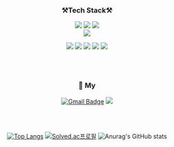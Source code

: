 <div align="center"> <h3> ⚒️Tech Stack⚒️ </h3>
<img src="https://img.shields.io/badge/C++-00599C?style=flat-square&logo=Cplusplus&logoColor=white"/> <img src="https://img.shields.io/badge/C-A8B9CC?style=flat-square&logo=C&logoColor=white"/> <img src="https://img.shields.io/badge/Python-3766AB?style=flat-square&logo=Python&logoColor=white"/> 
  <br>
<img src="https://img.shields.io/badge/Linux-FCC624?style=flat-square&logo=Linux&logoColor=white"/>
  
<img src="https://img.shields.io/badge/Wireshark-1679A7?style=flat-square&logo=Wireshark&logoColor=white"/> <img src="https://img.shields.io/badge/RaspberryPi-A22846?style=flat-square&logo=RaspberryPi&logoColor=white"/> <img src="https://img.shields.io/badge/Visual Studio Code-007ACC?style=flat-square&logo=Visual Studio Code&logoColor=white"/> <img src="https://img.shields.io/badge/Qt-41CD52?style=flat-square&logo=Qt&logoColor=white"/> <img src="https://img.shields.io/badge/Git-F05032?style=flat-square&logo=Git&logoColor=white"/>
</div>


<br>
<br>

<div align="center"> <h3> 👋 My </h3>   

  [![Gmail Badge](https://img.shields.io/badge/Gmail-d14836?style=flat-square&logo=Gmail&logoColor=white&link=mailto:424tjdwns@gmail.com)](mailto:424tjdwns@gmail.com)
  <a href="https://www.youtube.com/channel/UCfwxd-jEgSOWb_qwSNZ4KEg">
 <img src="https://img.shields.io/badge/Youtube-FF0000?style=flat-square&logo=Youtube&logoColor=white"> </a>


<br>
<br>

<!--
**YSJXX/YSJXX** is a ✨ _special_ ✨ repository because its `README.md` (this file) appears on your GitHub profile.
Here are some ideas to get you started:

- 🔭 I’m currently working on ...
- 🌱 I’m currently learning ...
- 👯 I’m looking to collaborate on ...
- 🤔 I’m looking for help with ...
- 💬 Ask me about ...
- 📫 How to reach me: ...
- 😄 Pronouns: ...
- ⚡ Fun fact: ...
-->




[![Top Langs](https://github-readme-stats.vercel.app/api/top-langs/?username=YSJXX&layout=compact)](https://github.com/anuraghazra/github-readme-stats) 
[![Solved.ac프로필](http://mazassumnida.wtf/api/v2/generate_badge?boj=424tjdwns)](https://solved.ac/424tjdwns)
![Anurag's GitHub stats](https://github-readme-stats.vercel.app/api?username=YSJXX&show_icons=true&theme=radical)



</div>
